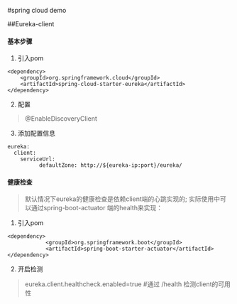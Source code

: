 
#spring cloud demo

##Eureka-client

#### 基本步骤
1.  引入pom
````
<dependency>
	<groupId>org.springframework.cloud</groupId>
	<artifactId>spring-cloud-starter-eureka</artifactId>
</dependency>
````
2.  配置
> @EnableDiscoveryClient
3.  添加配置信息
````
eureka:
  client:
    serviceUrl:
          defaultZone: http://${eureka-ip:port}/eureka/
````
#### 健康检查

> 默认情况下eureka的健康检查是依赖client端的心跳实现的;
> 实际使用中可以通过spring-boot-actuator 端的health来实现：
1.  引入pom
 ````
 <dependency>
             <groupId>org.springframework.boot</groupId>
             <artifactId>spring-boot-starter-actuator</artifactId>
 </dependency>
 ````
2.  开启检测
> eureka.client.healthcheck.enabled=true #通过 /health 检测client的可用性

